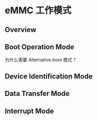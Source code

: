 # eMMC 工作模式

## Overview

## Boot Operation Mode

为什么需要 Alternative boot 模式？

## Device Identification Mode

## Data Transfer Mode

## Interrupt Mode


